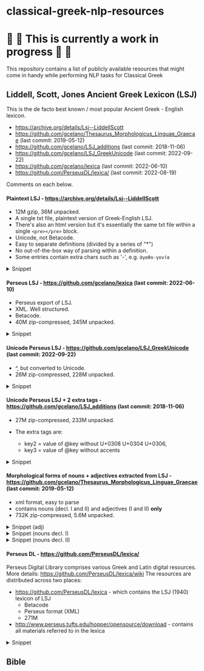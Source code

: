 # classical-greek-nlp-resources

# 🚧 🙏 This is currently a work in progress 🙏 🚧

This repository contains a list of publicly available resources that might come in handy while performing NLP tasks for
Classical Greek

## Liddell, Scott, Jones Ancient Greek Lexicon (LSJ)

This is the de facto best known / most popular Ancient Greek - English lexicon.

- https://archive.org/details/Lsj--LiddellScott
- https://github.com/gcelano/Thesaurus_Morphologicus_Linguae_Graecae (last commit: 2019-05-12)
- https://github.com/gcelano/LSJ_additions (last commit: 2018-11-06)
- https://github.com/gcelano/LSJ_GreekUnicode (last commit: 2022-09-22)
- https://github.com/gcelano/lexica (last commit: 2022-06-10)
- https://github.com/PerseusDL/lexica/ (last commit: 2022-08-19)

Comments on each below.

#### Plaintext LSJ - https://archive.org/details/Lsj--LiddellScott

- 12M gzip, 36M unpacked.
- A single txt file, plaintext version of Greek-English LSJ.
- There's also an html version but it's essentially the same txt file within a single `<pre></pre>` block.
- Unicode, not Betacode.
- Easy to separate definitions (divided by a series of "*")
- No out-of-the-box way of parsing within a definition.
- Some entries contain extra chars such as '-', e.g. `ἀγαθο-γονία`

<details>
<summary>Snippet</summary>

```text
************************************************************

ἀβᾰθής, ές, (βάθος) not deep, φάλαγξ Arr.Tact.5.6; in
single rank, ἡ ἐφ’ ἑνὸς ἀ. τάξις ib.17.5, ἕλκεα
Aret.SA1.9, Gal.11.127.

2.  Geom., without depth, ἐπιφάνεια S.E.P.3.43, cf.
Simp.in Ph.572.25.

************************************************************

ἄβαθρος, ον, without foundation, Cyr.
```

</details>

#### Perseus LSJ - https://github.com/gcelano/lexica (last commit: 2022-06-10)

- Perseus export of LSJ.
- XML. Well structured.
- Betacode.
- 40M zip-compressed, 345M unpacked.

<details>
<summary>Snippet</summary>

```xml

<entryFree id="n92041"
           key="r(abdouxe/w"
           type="main"
           opt="n"
           TEIform="entryFree">
    <orth extent="full" lang="greek" opt="n" TEIform="orth">r(abdoux-e/w</orth>,
    <sense id="n92041.0" n="A" level="1" opt="n" TEIform="sense">
        <tr opt="n" TEIform="tr">to be a</tr>
        <foreign lang="greek" TEIform="foreign">r(abdou=xos</foreign>, <tr opt="n" TEIform="tr">carry a rod</tr> or <tr
            opt="n" TEIform="tr">wand</tr>, esp. as a badge
        <pb n="1563" TEIform="pb"/>
        of office,
        <bibl default="NO" TEIform="bibl">
            <author TEIform="author">Hippias Erythr.</author>
        </bibl>
        ap.
        <bibl n="urn:cts:greekLit:tlg0008.tlg001.perseus-grc1:6:259d"
              default="NO"
              TEIform="bibl">
            <author TEIform="author">Ath.</author>
            <biblScope TEIform="biblScope">6.259d</biblScope>
        </bibl>
        ; of the Roman lictors, <tr opt="n" TEIform="tr">bear the fasces</tr>,
        <bibl n="urn:cts:greekLit:tlg0385.tlg001:48:43"
              default="NO"
              TEIform="bibl">
            <author TEIform="author">D.C.</author>
            <biblScope TEIform="biblScope">48.43</biblScope>
        </bibl>
        :—
        <gramGrp opt="n" TEIform="gramGrp">
            <gram type="voice" opt="n" TEIform="gram">Pass.</gram>
        </gramGrp>
        , <tr opt="n" TEIform="tr">have the fasces borne before one</tr>,
        <bibl n="urn:cts:greekLit:tlg0007.tlg005:10" default="NO" TEIform="bibl">
            <author TEIform="author">Plu.</author>
            <title TEIform="title">Num.</title>
            <biblScope TEIform="biblScope">10</biblScope>
        </bibl>
        .
    </sense>
</entryFree>
```

</details>

#### Unicode Perseus LSJ - https://github.com/gcelano/LSJ_GreekUnicode (last commit: 2022-09-22)

- ^, but converted to Unicode.
- 26M zip-compressed, 228M unpacked.

<details>

<summary>Snippet</summary>

```xml

<entryFree id="n92041" key="ῥαβδουχέω" type="main" opt="n" TEIform="entryFree">
    <orth extent="full" lang="greek" opt="n" TEIform="orth">ῥαβδουχ-έω</orth>,
    <sense id="n92041.0" n="A" level="1" opt="n" TEIform="sense">
        <tr opt="n" TEIform="tr">to be a</tr>
        <foreign lang="greek" TEIform="foreign">ῥαβδοῦχος</foreign>,<tr opt="n" TEIform="tr">carry a rod</tr>or<tr
            opt="n" TEIform="tr">wand</tr>, esp. as a badge<pb n="1563" TEIform="pb"/>of office,
        <bibl default="NO" TEIform="bibl">
            <author TEIform="author">Hippias Erythr.</author>
        </bibl>
        ap.
        <bibl n="urn:cts:greekLit:tlg0008.tlg001.perseus-grc1:6:259d" default="NO" TEIform="bibl">
            <author TEIform="author">Ath.</author>
            <biblScope TEIform="biblScope">6.259d</biblScope>
        </bibl>
        ; of the Roman lictors,<tr opt="n" TEIform="tr">bear the fasces</tr>,
        <bibl n="urn:cts:greekLit:tlg0385.tlg001:48:43" default="NO" TEIform="bibl">
            <author TEIform="author">D.C.</author>
            <biblScope TEIform="biblScope">48.43</biblScope>
        </bibl>
        :—
        <gramGrp opt="n" TEIform="gramGrp">
            <gram type="voice" opt="n" TEIform="gram">Pass.</gram>
        </gramGrp>
        ,<tr opt="n" TEIform="tr">have the fasces borne before one</tr>,
        <bibl n="urn:cts:greekLit:tlg0007.tlg005:10" default="NO" TEIform="bibl">
            <author TEIform="author">Plu.</author>
            <title TEIform="title">Num.</title>
            <biblScope TEIform="biblScope">10</biblScope>
        </bibl>
        .
    </sense>
</entryFree>
```

</details>

#### Unicode Perseus LSJ + 2 extra tags - https://github.com/gcelano/LSJ_additions (last commit: 2018-11-06)

- 27M zip-compressed, 233M unpacked.

- The extra tags are:
    - key2 = value of @key without U+0308 U+0304 U+0306,
    - key3 = value of @key without accents

<details>

<summary>Snippet</summary>

```xml

<entryFree key2="ῥαβδουχέω" key3="ραβδουχεω" id="n92041" key="ῥαβδουχέω" type="main" opt="n" TEIform="entryFree">
    <orth extent="full" lang="greek" opt="n" TEIform="orth">ῥαβδουχ-έω</orth>,
    <sense id="n92041.0" n="A" level="1" opt="n" TEIform="sense">
        <tr opt="n" TEIform="tr">to be a</tr>
        <foreign lang="greek" TEIform="foreign">ῥαβδοῦχος</foreign>,<tr opt="n" TEIform="tr">carry a rod</tr>or<tr
            opt="n" TEIform="tr">wand</tr>, esp. as a badge<pb n="1563" TEIform="pb"/>of office,
        <bibl default="NO" TEIform="bibl">
            <author TEIform="author">Hippias Erythr.</author>
        </bibl>
        ap.
        <bibl n="urn:cts:greekLit:tlg0008.tlg001.perseus-grc1:6:259d" default="NO" TEIform="bibl">
            <author TEIform="author">Ath.</author>
            <biblScope TEIform="biblScope">6.259d</biblScope>
        </bibl>
        ; of the Roman lictors,<tr opt="n" TEIform="tr">bear the fasces</tr>,
        <bibl n="urn:cts:greekLit:tlg0385.tlg001:48:43" default="NO" TEIform="bibl">
            <author TEIform="author">D.C.</author>
            <biblScope TEIform="biblScope">48.43</biblScope>
        </bibl>
        :—
        <gramGrp opt="n" TEIform="gramGrp">
            <gram type="voice" opt="n" TEIform="gram">Pass.</gram>
        </gramGrp>
        ,<tr opt="n" TEIform="tr">have the fasces borne before one</tr>,
        <bibl n="urn:cts:greekLit:tlg0007.tlg005:10" default="NO" TEIform="bibl">
            <author TEIform="author">Plu.</author>
            <title TEIform="title">Num.</title>
            <biblScope TEIform="biblScope">10</biblScope>
        </bibl>
        .
    </sense>
</entryFree>
```

</details>

#### Morphological forms of nouns + adjectives extracted from LSJ - https://github.com/gcelano/Thesaurus_Morphologicus_Linguae_Graecae (last commit: 2019-05-12)

- xml format, easy to parse
- contains nouns (decl. I and II) and adjectives (I and II) **only**
- 732K zip-compressed, 5.6M unpacked.

<details>
<summary>Snippet (adj)</summary>

```xml

<l id="n73673" key="ὁμοιόσημος" key2="ὁμοιόσημος" cls="1" bse="ὁμοιοσημ" end="ος_ον"/>
<l id="n73675" key="ὁμοιόσκευος" key2="ὁμοιόσκευος" cls="1" bse="ὁμοιοσκευ" end="ος_ον"/>
```

</details>

<details>
<summary>Snippet (nouns decl. I)</summary>

```xml

<l id="n164" key="ἁβροβάτης" key2="ἁβροβάτης" gnt="ου" gnd="ὁ" dcl="1" bse="ἁβροβατ" end="ης"/>
<l id="n169" key="ἁβροδίαιτα" key2="ἁβροδίαιτα" gnt="ας" gnd="ἡ" dcl="1" bse="ἁβροδιαιτ" end="α"/>
```

</details>
<details>
<summary>Snippet (nouns decl. II)</summary>

```xml

<l id="n397" key="ἄγγελος" key2="ἄγγελος" gnt="ου" gnd="ὁ" dcl="2" bse="ἀγγελ" end="ος"/>
<l id="n410" key="ἄγεθλον" key2="ἄγεθλον" gnt="ου" gnd="τό" dcl="2" bse="ἀγεθλ" end="ον"/>
<l id="n442" key="ἀγελητρόφος" key2="ἀγελητρόφος" gnt="ου" gnd="ὁ" dcl="2" bse="ἀγελητροφ" end="ος"/>
  ```

</details>

#### Perseus DL - https://github.com/PerseusDL/lexica/

Perseus Digital Library comprises various Greek and Latin digital resources.
More details: https://github.com/PerseusDL/lexica/wiki
The resources are distributed across two places:

- https://github.com/PerseusDL/lexica - which contains the LSJ (1940) lexicon of LSJ
    - Betacode
    - Perseus format (XML)
    - 271M
- http://www.perseus.tufts.edu/hopper/opensource/download - contains all materials referred to in the lexica

<details>
<summary>Snippet</summary>

```xml

<entryFree id="n92041"
           key="r(abdouxe/w"
           type="main"
           opt="n"
           TEIform="entryFree">
    <orth extent="full" lang="greek" opt="n" TEIform="orth">r(abdoux-e/w</orth>,
    <sense id="n92041.0" n="A" level="1" opt="n" TEIform="sense">
        <tr opt="n" TEIform="tr">to be a</tr>
        <foreign lang="greek" TEIform="foreign">r(abdou=xos</foreign>, <tr opt="n" TEIform="tr">carry a rod</tr> or <tr
            opt="n" TEIform="tr">wand</tr>, esp. as a badge
        <pb n="1563" TEIform="pb"/>
        of office,
        <bibl default="NO" TEIform="bibl">
            <author TEIform="author">Hippias Erythr.</author>
        </bibl>
        ap.
        <bibl n="urn:cts:greekLit:tlg0008.tlg001.perseus-grc1:6:259d"
              default="NO"
              TEIform="bibl">
            <author TEIform="author">Ath.</author>
            <biblScope TEIform="biblScope">6.259d</biblScope>
        </bibl>
        ; of the Roman lictors, <tr opt="n" TEIform="tr">bear the fasces</tr>,
        <bibl n="urn:cts:greekLit:tlg0385.tlg001:48:43"
              default="NO"
              TEIform="bibl">
            <author TEIform="author">D.C.</author>
            <biblScope TEIform="biblScope">48.43</biblScope>
        </bibl>
        :—
        <gramGrp opt="n" TEIform="gramGrp">
            <gram type="voice" opt="n" TEIform="gram">Pass.</gram>
        </gramGrp>
        , <tr opt="n" TEIform="tr">have the fasces borne before one</tr>,
        <bibl n="urn:cts:greekLit:tlg0007.tlg005:10" default="NO" TEIform="bibl">
            <author TEIform="author">Plu.</author>
            <title TEIform="title">Num.</title>
            <biblScope TEIform="biblScope">10</biblScope>
        </bibl>
        .
    </sense>
</entryFree>
  ```

</details>

## Bible

